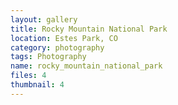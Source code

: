 ```yaml
---
layout: gallery
title: Rocky Mountain National Park
location: Estes Park, CO
category: photography
tags: Photography
name: rocky_mountain_national_park
files: 4
thumbnail: 4
---
```

